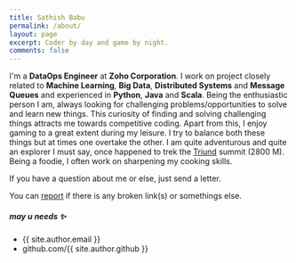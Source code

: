 ```yaml
---
title: Sathish Babu
permalink: /about/
layout: page
excerpt: Coder by day and game by night.
comments: false
---
```


I'm a **DataOps Engineer** at **Zoho Corporation**. I work on project closely related to **Machine Learning**, **Big 
Data**, **Distributed Systems** and **Message Queues** and experienced in **Python**, **Java** and **Scala**. Being the 
enthusiastic person I am, always looking for challenging problems/opportunities to solve and learn new things. This 
curiosity of finding and solving challenging things attracts me towards competitive coding. Apart from this, I enjoy 
gaming to a great extent during my leisure. I try to balance both these things but at times one overtake the other. I 
am quite adventurous and quite an explorer I must say, once happened to trek the [Triund](https://en.wikipedia.org/wiki/Triund) summit (2800 M). Being a foodie, 
I often work on sharpening my cooking skills.

If you have a question about me or else, just send a letter.

You can [report](http://github.com/bumblebee211196/bees_blog/issues/new) if there is any broken link(s) or somethings else.

##### may u needs ✨

- {{ site.author.email }}
- github.com/{{ site.author.github }}
